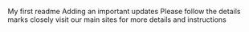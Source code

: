 My first readme
Adding an important updates
Please follow the details marks closely
visit our main sites for more details and instructions
